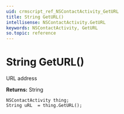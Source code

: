 ```yaml
---
uid: crmscript_ref_NSContactActivity_GetURL
title: String GetURL()
intellisense: NSContactActivity.GetURL
keywords: NSContactActivity, GetURL
so.topic: reference
---
```


# String GetURL()

URL address

**Returns:** String

```crmscript
NSContactActivity thing;
String uRL  = thing.GetURL();
```

